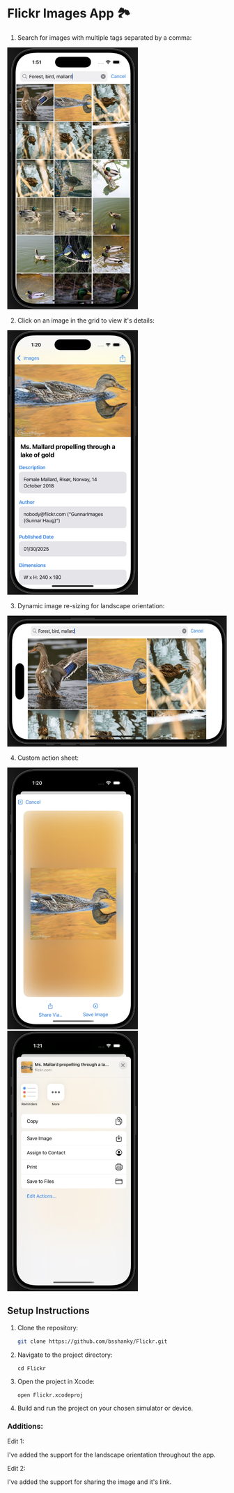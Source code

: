 # Flickr Images App 🏞️

1. Search for images with multiple tags separated by a comma:
<img src="./Screenshots/ImageSearch.jpeg" alt="Getting Started" width="300"/>

2. Click on an image in the grid to view it's details:
<img src="./Screenshots/ImageDetails.jpeg" alt="Getting Started" width="300"/>

3. Dynamic image re-sizing for landscape orientation:
<img src="./Screenshots/Landscape.jpeg" alt="Getting Started" height="300"/>

4. Custom action sheet:
<img src="./Screenshots/CustomActivitySheet.jpeg" alt="Getting Started" width="300"/>
<img src="./Screenshots/ShareSheet.jpeg" alt="Getting Started" width="300"/>

## Setup Instructions

1. Clone the repository:
   ```bash
   git clone https://github.com/bsshanky/Flickr.git
   ```
   
2. Navigate to the project directory:
    ```
    cd Flickr
    ```
    
3. Open the project in Xcode:
    ```
    open Flickr.xcodeproj
    ```
    
4. Build and run the project on your chosen simulator or device.

### Additions:

Edit 1:

I've added the support for the landscape orientation throughout the app.

Edit 2:

I've added the support for sharing the image and it's link.

